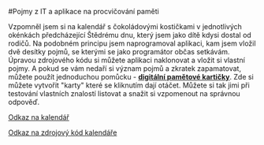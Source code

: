 #Pojmy z IT a aplikace na procvičování paměti

Vzpomněl jsem si na kalendář s čokoládovými kostičkami v jednotlivých okénkách předcházející Štědrému dnu, který jsem jako dítě kdysi dostal od rodičů. Na podobném principu jsem naprogramoval aplikaci, kam jsem vložil dvě desítky pojmů, se kterými se jako programátor občas setkávám.
Úpravou zdrojového kódu si můžete aplikaci naklonovat a vložit si vlastní pojmy.
A pokud se vám nedaří si význam pojmů a zkratek zapamatovat, můžete použít jednoduchou pomůcku - **[digitální pamětové kartičky](http://aplikace.svobodaweb.cz/app/memory_cards)**. Zde si můžete vytvořit "karty" které se kliknutím dají otáčet. Můžete si tak jimi při testování vlastních znalostí listovat a snažit si vzpomenout na správnou odpověď.

[Odkaz na kalendář](http://aplikace.svobodaweb.cz/app/random_info_calendar/)

[Odkaz na zdrojový kód kalendáře](https://github.com/psvoboda1987/info_calendar)